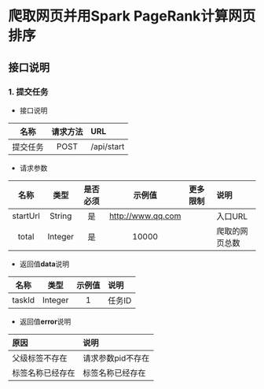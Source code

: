 # 爬取网页并用Spark PageRank计算网页排序

## 接口说明
### 1. 提交任务

- 接口说明 

|名称 |请求方法  |URL  |
| :--------: | :--------: | :-------- |
| 提交任务 | POST  | /api/start |

- 请求参数

| 名称 |类型  |是否必须  |示例值  |更多限制  |说明  |
| :--------: | :--------: | :--------: | :--------: | :-------- | :-------- |
| startUrl |String  |是  |http://www.qq.com  |  | 入口URL |
| total | Integer |是  |10000  |  | 爬取的网页总数  |

- 返回值**data**说明

| 名称 |类型  |示例值  |说明  |
| :--------: | :--------: | :--------: | :-------- |
| taskId |Integer  | 1  | 任务ID  | 

- 返回值**error**说明

| 原因 |说明  |
| :-------- | :------------------------------------- |
| 父级标签不存在 | 请求参数pid不存在|
| 标签名称已经存在 | 标签名称已经存在 |